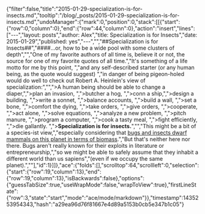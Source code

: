 {"filter":false,"title":"2015-01-29-specialization-is-for-insects.md","tooltip":"/blog/_posts/2015-01-29-specialization-is-for-insects.md","undoManager":{"mark":0,"position":0,"stack":[[{"start":{"row":0,"column":0},"end":{"row":44,"column":0},"action":"insert","lines":["---","layout: posts","author: Alex","title: Specialization is for Insects","date: 2015-01-29","published: yes","---","","##Specialization is for Insects##","####...or, how to be a wide pool with some clusters of depth","","One of my favorite authors of all time is, believe it or not, the source for one of my favorite quotes of all time.","It's something of a life motto for me by this point, ","and any self-described starter (or any human being, as the quote would suggest) ","in danger of being pigeon-holed would do well to check out Robert A. Heinlein's view of specialization:","",">A human being should be able to change a diaper,",">plan an invasion, ",">butcher a hog, ",">conn a ship,",">design a building, ",">write a sonnet, ",">balance accounts, ",">build a wall, ",">set a bone, ",">comfort the dying, ",">take orders, ",">give orders, ",">cooperate, ",">act alone, ",">solve equations, ",">analyze a new problem, ",">pitch manure, ",">program a computer, ",">cook a tasty meal, ",">fight efficiently, ",">die gallantly. ",">**Specialization is for insects.**","","This might be a bit of a species-ist view,","especially considering that [bugs and insects dwarf mammals on this planet in terms of biomass](http://www.si.edu/encyclopedia_si/nmnh/buginfo/bugnos.htm).","But that's neither here nor there. Bugs aren't really known for their exploits in literature or entrepreneurship,","so we might be able to safely assume that they inhabit a different world than us sapiens","(even if we occupy the same planet).",""],"id":1}]]},"ace":{"folds":[],"scrolltop":64,"scrollleft":0,"selection":{"start":{"row":19,"column":13},"end":{"row":19,"column":13},"isBackwards":false},"options":{"guessTabSize":true,"useWrapMode":false,"wrapToView":true},"firstLineState":{"row":3,"state":"start","mode":"ace/mode/markdown"}},"timestamp":1435253954343,"hash":"a29ea96d76f81667e4d89a5153b0cb5e347b1c05"}